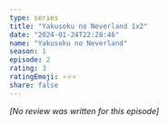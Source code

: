 ```yaml
---
type: series
title: "Yakusoku no Neverland 1x2"
date: "2024-01-24T22:28:46"
name: "Yakusoku no Neverland"
season: 1
episode: 2
rating: 3
ratingEmoji: ⭐️⭐️⭐️
share: false
---
```


*[No review was written for this episode]*

